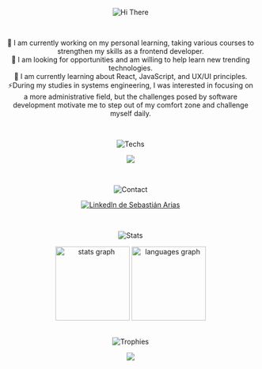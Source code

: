 <p align="center">
  <img src="https://readme-typing-svg.demolab.com/?lines=Hi!,Im+Sebastian+Arias ;Front End Web Developer&font=Tektur&size=31&center=true&color=F7DF22&width=380&height=50&duration=4000&pause=1000" alt="Hi There">
</p>

<br/>

<p align="center">
🔭 I am currently working on my personal learning, taking various courses to strengthen my skills as a frontend developer.<br> 🤝 I am looking for opportunities and am willing to help learn new trending technologies.<br> 🌱 I am currently learning about React, JavaScript, and UX/UI principles.<br> ⚡During my studies in systems engineering, I was interested in focusing on a more administrative field, but the challenges posed by software development motivate me to step out of my comfort zone and challenge myself daily.
</p>

<br/>
<p align="center">
  <img src="https://readme-typing-svg.demolab.com/?lines=Techs&font=Tektur&size=31&center=true&color=F7DF22&width=380&height=50&duration=4000&pause=1000" alt="Techs">
</p>

<p align="center">
  <a href="https://skillicons.dev">
    <img src="https://skillicons.dev/icons?i=python,django,fastapi,html,css,javascript,npm,react,postgres,mongo,postman,powershell,aws,azure,docker,jenkins,git,github,githubactions,md,notion,ps" />
  </a>
</p>

<br/>
<p align="center">
  <img src="https://readme-typing-svg.demolab.com/?lines=Contact+Me&font=Tektur&size=31&center=true&color=F7DF22&width=380&height=50&duration=4000&pause=1000" alt="Contact">
</p>
<div>
  <p align="center">
    <a href="https://www.linkedin.com/in/sebastian-arias-usma-24a47b234" target="_blank">
      <img src="https://skillicons.dev/icons?i=linkedin" alt="LinkedIn de Sebastián Arias" />
    </a>
  </p>
<div/>

<br/>

<p align="center">
  <img src="https://readme-typing-svg.demolab.com/?lines=Stats&font=Tektur&size=31&center=true&color=F7DF22&width=380&height=50&duration=4000&pause=1000" alt="Stats">
</p>

<div align="center">
  <img src="https://github-readme-stats.vercel.app/api?username=sebasarias17&hide_title=false&hide_rank=false&show_icons=true&include_all_commits=true&count_private=true&disable_animations=false&theme=gruvbox&locale=en&hide_border=true" height="150" alt="stats graph"  />
  <img src="https://github-readme-stats.vercel.app/api/top-langs?username=sebasarias17&locale=en&hide_title=false&layout=compact&card_width=320&langs_count=6&theme=gruvbox&hide_border=true" height="150" alt="languages graph"  />
</div>

<br/>
<p align="center">
  <img src="https://readme-typing-svg.demolab.com/?lines=Trophies&font=Tektur&size=31&center=true&color=F7DF22&width=380&height=50&duration=4000&pause=1000" alt="Trophies">
</p>

<div align="center">
<img src = "https://github-profile-trophy.vercel.app/?username=sebasarias17&theme=gruvbox&no-frame=false&no-bg=true&margin-w=4" />
</div>
